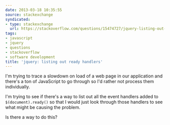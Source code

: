 ```yaml
---
date: 2013-03-18 10:35:55
source: stackexchange
syndicated:
- type: stackexchange
  url: https://stackoverflow.com/questions/15474727/jquery-listing-out-ready-handlers
tags:
- javascript
- jquery
- questions
- stackoverflow
- software development
title: 'jquery: listing out ready handlers'
---
```


I'm trying to trace a slowdown on load of a web page in our application and there's a ton of JavaScript to go through so I'd rather not process them individually.

I'm trying to see if there's a way to list out all the event handlers added to `$(document).ready()` so that I would just look through those handlers to see what might be causing the problem.

Is there a way to do this?